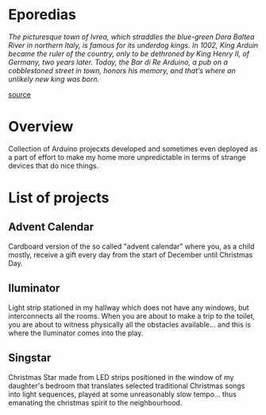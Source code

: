 # Eporedias

_The picturesque town of Ivrea, which straddles the blue-green Dora Baltea River in northern Italy, is famous for its underdog kings. In 1002, King Arduin became the ruler of the country, only to be dethroned by King Henry II, of Germany, two years later. Today, the Bar di Re Arduino, a pub on a cobblestoned street in town, honors his memory, and that’s where an unlikely new king was born._

[source](https://nancyfriedman.typepad.com/away_with_words/2014/04/how-arduino-got-its-name.html)

# Overview

Collection of Arduino projecxts developed and sometimes even deployed as a part of effort to make my home more unpredictable in terms of strange devices that do nice things.

# List of projects

## Advent Calendar

Cardboard version of the so called "advent calendar" where you, as a child mostly, receive a gift every day from the start of December until Christmas Day.

## Iluminator

Light strip stationed in my hallway which does not have any windows, but interconnects all the rooms. When you are about to make a trip to the toilet, you are about to witness physically all the obstacles available... and this is where the Iluminator comes into the play.

## Singstar

Christmas Star made from LED strips positioned in the window of my daughter's bedroom that translates selected traditional Christmas songs into light sequences, played at some unreasonably slow tempo... thus emanating the christmas spirit to the neighbourhood.
